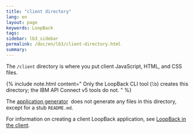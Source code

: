 ```yaml
---
title: "client directory"
lang: en
layout: page
keywords: LoopBack
tags:
sidebar: lb3_sidebar
permalink: /doc/en/lb3/client-directory.html
summary:
---
```


The `/client` directory is where you put client JavaScript, HTML, and CSS files.

{% include note.html content="
Only the LoopBack CLI tool (`lb`) creates this directory; the IBM API Connect v5 tools do not.
" %}

The [application generator](Application-generator.html) 
does not generate any files in this directory, except for a stub `README.md`. 

For information on creating a client LoopBack application, see [LoopBack in the client](LoopBack-in-the-client.html).
